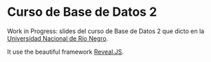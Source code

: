 # Curso de Base de Datos 2
Work in Progress: slides del curso de Base de Datos 2 que dicto en la [Universidad Nacional de Río Negro](http://sedeatlantica.unrn.edu.ar/).

It use the beautiful framework [Reveal.JS](http://revealjs.com).
